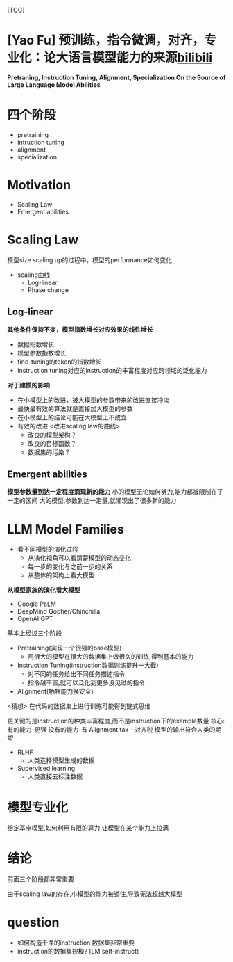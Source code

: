 <!--
 * @Descripttion: 
 * @version: 1.0
 * @Author: Areebol
 * @Date: 2023-06-08 17:59:16
-->
[TOC]

# [Yao Fu] 预训练，指令微调，对齐，专业化：论大语言模型能力的来源[bilibili](https://www.bilibili.com/video/BV1Qs4y1h7pn/?spm_id_from=333.337.search-card.all.click&vd_source=1e55c5426b48b37e901ff0f78992e33f)

**Pretraning, Instruction Tuning, Alignment, Specialization On the Source of Large Language Model Abilities**

# 四个阶段
  - pretraining 
  - intruction tuning
  - alignment
  - specialization
  
# Motivation
  - Scaling Law
  - Emergent abilities

# Scaling Law
模型size scaling up的过程中，模型的performance如何变化
  - scaling曲线
    - Log-linear
    - Phase change

## Log-linear
**其他条件保持不变，模型指数增长对应效果的线性增长**
  - 数据指数增长
  - 模型参数指数增长
  - fine-tuning的token的指数增长
  - instruction tuning对应的instruction的丰富程度对应跨领域的泛化能力

**对于建模的影响**
  - 在小模型上的改进，被大模型的参数带来的改进直接冲淡
  - 最快最有效的算法就是直接加大模型的参数
  - 在小模型上的结论可能在大模型上不成立
  - 有效的改进 <改进scaling law的曲线>
    - 改良的模型架构？
    - 改良的目标函数？
    - 数据集的污染？

## Emergent abilities
**模型参数量到达一定程度涌现新的能力**
小的模型无论如何努力,能力都被限制在了一定的区间
大的模型,参数到达一定量,就涌现出了很多新的能力

# LLM Model Families
- 看不同模型的演化过程
  - 从演化视角可以看清楚模型的动态变化
  - 每一步的变化与之前一步的关系
  - 从整体的架构上看大模型

**从模型家族的演化看大模型**
- Google PaLM
- DeepMind Gopher/Chinchilla
- OpenAI GPT

基本上经过三个阶段
- Pretraining(实现一个很强的base模型)
  - 用很大的模型在很大的数据集上做很久的训练,得到基本的能力
- Instruction Tuning(instruction数据训练提升一大截)
  - 对不同的任务给出不同任务描述指令
  - 指令越丰富,就可以泛化到更多没见过的指令
- Alignment(牺牲能力换安全)

<猜想>
在代码的数据集上进行训练可能得到链式思维

<instruction tunning>
更关键的是instruction的种类丰富程度,而不是instruction下的example数量
核心:
有的能力-更强
没有的能力-有

<Alignment>
Alignment tax - 对齐税
模型的输出符合人类的期望

- RLHF
  - 人类选择模型生成的数据
- Supervised learning
  - 人类直接去标注数据

# 模型专业化
给定基座模型,如何利用有限的算力,让模型在某个能力上拉满

# 结论
前面三个阶段都非常重要

由于scaling law的存在,小模型的能力被锁住,导致无法超越大模型

# question
- 如何构造干净的instruction 数据集非常重要
- instruction的数据集规模? [LM self-instruct]
